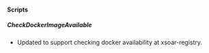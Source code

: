 
#### Scripts
##### CheckDockerImageAvailable
- Updated to support checking docker availability at xsoar-registry.
